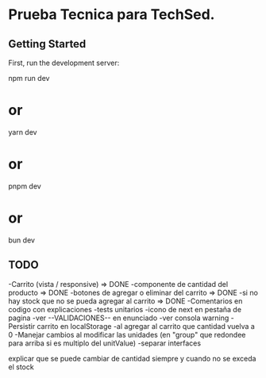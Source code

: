 # Prueba Tecnica para TechSed.

## Getting Started

First, run the development server:

npm run dev
# or
yarn dev
# or
pnpm dev
# or
bun dev

## TODO

-Carrito (vista / responsive) => DONE
-componente de cantidad del producto => DONE
-botones de agregar o eliminar del carrito => DONE
-si no hay stock que no se pueda agregar al carrito => DONE
-Comentarios en codigo con explicaciones
-tests unitarios
-icono de next en pestaña de pagina
-ver --VALIDACIONES-- en enunciado
-ver consola warning
-Persistir carrito en localStorage
-al agregar al carrito que cantidad vuelva a 0
-Manejar cambios al modificar las unidades (en "group" que redondee para arriba si es multiplo del unitValue)
-separar interfaces


explicar que se puede cambiar de cantidad siempre y cuando no se exceda el stock

